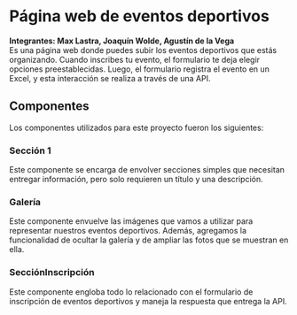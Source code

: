# Página web de eventos deportivos

**Integrantes: Max Lastra, Joaquín Wolde, Agustín de la Vega**<br>
Es una página web donde puedes subir los eventos deportivos que estás organizando. Cuando inscribes tu evento, el formulario te deja elegir opciones preestablecidas. Luego, el formulario registra el evento en un Excel, y esta interacción se realiza a través de una API.

## Componentes

Los componentes utilizados para este proyecto fueron los siguientes:

### Sección 1

Este componente se encarga de envolver secciones simples que necesitan entregar información, pero solo requieren un título y una descripción.

### Galería

Este componente envuelve las imágenes que vamos a utilizar para representar nuestros eventos deportivos. Además, agregamos la funcionalidad de ocultar la galería y de ampliar las fotos que se muestran en ella.

### SecciónInscripción

Este componente engloba todo lo relacionado con el formulario de inscripción de eventos deportivos y maneja la respuesta que entrega la API.
